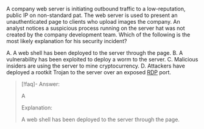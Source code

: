 
A company web server is initiating outbound traffic to a low-reputation, public IP on non-standard pat. The web server is used to present an unauthenticated page to clients who upload images the company. An analyst notices a suspicious process running on the server hat was not created by the company development team. Which of the following is the most likely explanation for his security incident?

A. A web shell has been deployed to the server through the page. 
B. A vulnerability has been exploited to deploy a worm to the server. 
C. Malicious insiders are using the server to mine cryptocurrency. 
D. Attackers have deployed a rootkit Trojan to the server over an exposed [RDP](../../Glossary/RDP.md) port.

> [!faq]- Answer:
>  
> A
>  
> Explanation: 
> 
> A web shell has been deployed to the server through the page.
